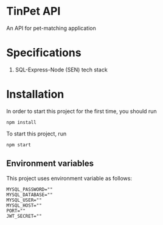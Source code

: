 # TinPet API
An API for pet-matching application
# Specifications
1. SQL-Express-Node (SEN) tech stack

# Installation
In order to start this project for the first time, you should run
```
npm install
```
To start this project, run
```
npm start
```

## Environment variables
This project uses environment variable as follows:
```
MYSQL_PASSWORD=""
MYSQL_DATABASE=""
MYSQL_USER=""
MYSQL_HOST=""
PORT=""
JWT_SECRET=""
```
